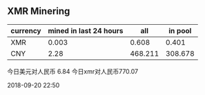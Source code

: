 ## XMR Minering

|currency|mined in last 24 hours|all|in pool|
|---|---|---|---|
|XMR|0.003|0.608|0.401|
|CNY|2.28|468.211|308.678|

今日美元对人民币 6.84	今日xmr对人民币770.07


2018-09-20 22:50